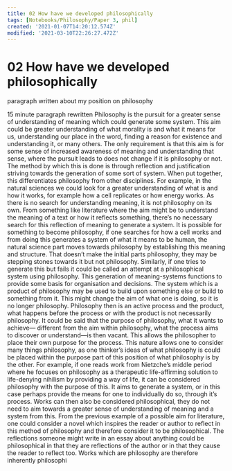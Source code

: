 ```yaml
---
title: 02 How have we developed philosophically
tags: [Notebooks/Philosophy/Paper 3, phil]
created: '2021-01-07T14:20:12.574Z'
modified: '2021-03-10T22:26:27.472Z'
---
```


# 02 How have we developed philosophically
paragraph written about my position on philosophy

15 minute paragraph rewritten
Philosophy is the pursuit for a greater sense of understanding of meaning
which could generate some system. This aim could be greater understanding of
what morality is and what it means for us, understanding our place in the word,
finding a reason for existence and understanding it, or many others. The only
requirement is that this aim is for some sense of increased awareness of
meaning and understanding that sense, where the pursuit leads to does not
change if it is philosophy or not. The method by which this is done is through
reflection and justification striving towards the generation of some sort of
system.
When put together, this differentiates philosophy from other disciplines. For
example, in the natural sciences we could look for a greater understanding of
what is and how it works, for example how a cell replicates or how energy
works. As there is no search for understanding meaning, it is not philosophy on
its own. From something like literature where the aim might be to understand
the meaning of a text or how it reflects something, there’s no necessary search
for this reflection of meaning to generate a system.
It is possible for something to become philosophy, if one searches for how a
cell works and from doing this generates a system of what it means to be
human, the natural science part moves towards philosophy by establishing this
meaning and structure. That doesn’t make the initial parts philosophy, they
may be stepping stones towards it but not philosophy. Similarly, if one tries to
generate this but fails it could be called an attempt at a philosophical system
using philosophy.
This generation of meaning-systems functions to provide some basis for
organisation and decisions. The system which is a product of philosophy may
be used to build upon something else or build to something from it. This might
change the aim of what one is doing, so it is no longer philosophy. Philosophy
then is an active process and the product, what happens before the process or
with the product is not necessarily philosophy.
It could be said that the purpose of philosophy, what it wants to achieve—
different from the aim within philosophy, what the process aims to discover or
understand—is then vacant. This allows the philosopher to place their own
purpose for the process. This nature allows one to consider many things
philosophy, as one thinker’s ideas of what philosophy is could be placed within
the purpose part of this position of what philosophy is by the other. For
example, if one reads work from Nietzche’s middle period where he focuses on
philosophy as a therapeutic life-affirming solution to life-denying nihilism by
providing a way of life, it can be considered philosophy with the purpose of this.
It aims to generate a system, or in this case perhaps provide the means for one
to individually do so, through it’s process. Works can then also be considered philosophical, they do not need to aim
towards a greater sense of understanding of meaning and a system from this.
From the previous example of a possible aim for literature, one could consider a
novel which inspires the reader or author to reflect in this method of philosophy
and therefore consider it to be philosophical. The reflections someone might
write in an essay about anything could be philosophical in that they are
reflections of the author or in that they cause the reader to reflect too. Works
which are philosophy are therefore inherently philosophi

